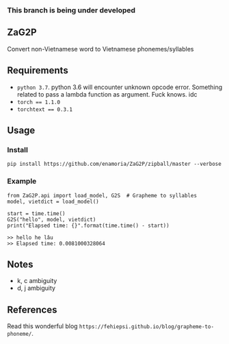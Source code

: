 ### This branch is being under developed

## ZaG2P
Convert non-Vietnamese word to Vietnamese phonemes/syllables

## Requirements
* `python 3.7`. python 3.6 will encounter unknown opcode error. Something related to pass a lambda function as argument. Fuck knows. idc
* `torch == 1.1.0`
* `torchtext == 0.3.1`

## Usage

### Install
`pip install https://github.com/enamoria/ZaG2P/zipball/master --verbose`

### Example

    from ZaG2P.api import load_model, G2S  # Grapheme to syllables
    model, vietdict = load_model()

    start = time.time()
    G2S("hello", model, vietdict)
    print("Elapsed time: {}".format(time.time() - start))

    >> hello he lâu
    >> Elapsed time: 0.0081000328064

## Notes

* k, c ambiguity
* d, j ambiguity

## References
Read this wonderful blog `https://fehiepsi.github.io/blog/grapheme-to-phoneme/`.
